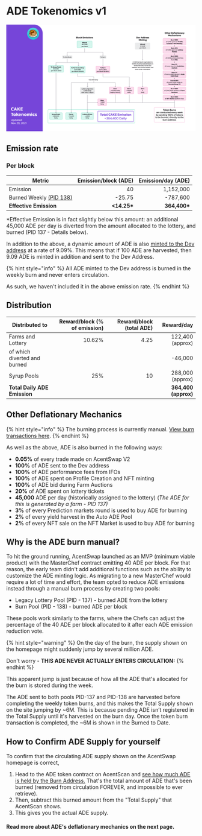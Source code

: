 # ADE Tokenomics v1

![](../../.gitbook/assets/en-1129.png)

## **Emission rate** <a href="#emission-rate" id="emission-rate"></a>

### **Per block**

| **Metric**                                                                   | **Emission/block (ADE)** | **Emission/day (ADE)** |
| ---------------------------------------------------------------------------- | ------------------------: | ----------------------: |
| Emission                                                                     |                        40 |               1,152,000 |
| Burned Weekly [(PID 138)](cake-tokenomics-v1.md#why-is-the-cake-burn-manual) |                    -25.75 |                -787,600 |
| **Effective Emission**                                                       |              **<14.25\*** |           **364,400\*** |

\*Effective Emission is in fact slightly below this amount: an additional 45,000 ADE per day is diverted from the amount allocated to the lottery, and burned (PID 137 - Details below).

In addition to the above, a dynamic amount of ADE is also [minted to the Dev address](https://bscscan.com/address/0xceba60280fb0ecd9a5a26a1552b90944770a4a0e#tokentxns) at a rate of 9.09%. This means that if 100 ADE are harvested, then 9.09 ADE is minted in addition and sent to the Dev Address.

{% hint style="info" %}
All ADE minted to the Dev address is burned in the weekly burn and never enters circulation.&#x20;

As such, we haven't included it in the above emission rate.
{% endhint %}

## Distribution <a href="#distribution" id="distribution"></a>

| Distributed to                | Reward/block (% of emission) | Reward/block (total ADE) |           Reward/day |
| ----------------------------- | ---------------------------: | ------------------------: | -------------------: |
| Farms and Lottery             |                       10.62% |                      4.25 |     122,400 (approx) |
| of which diverted and burned  |                              |                           |              -46,000 |
| Syrup Pools                   |                          25% |                        10 |     288,000 (approx) |
| **Total Daily ADE Emission** |                              |                           | **364,400 (approx)** |

## **Other Deflationary Mechanics** <a href="#other-deflationary-mechanics" id="other-deflationary-mechanics"></a>

{% hint style="info" %}
The burning process is currently manual. [View burn transactions here](https://bscscan.com/token/0x0e09fabb73bd3ade0a17ecc321fd13a19e81ce82?a=0x000000000000000000000000000000000000dead).
{% endhint %}

As well as the above, ADE is also burned in the following ways:

* **0.05%** of every trade made on AcentSwap V2
* **100%** of ADE sent to the Dev address
* **100%** of ADE performance fees from IFOs
* **100%** of ADE spent on Profile Creation and NFT minting
* **100%** of ADE bid during Farm Auctions
* **20%** of ADE spent on lottery tickets
* **45,000** ADE per day (historically assigned to the lottery) (_The ADE for this is generated by a farm - PID 137)_
* **3%** of every Prediction markets round is used to buy ADE for burning
* **2%** of every yield harvest in the Auto ADE Pool
* **2%** of every NFT sale on the NFT Market is used to buy ADE for burning

## Why is the ADE burn manual?

To hit the ground running, AcentSwap launched as an MVP (minimum viable product) with the MasterChef contract emitting 40 ADE per block. For that reason, the early team didn't add additional functions such as the ability to customize the ADE minting logic. As migrating to a new MasterChef would require a lot of time and effort, the team opted to reduce ADE emissions instead through a manual burn process by creating two pools:

* Legacy Lottery Pool (PID - 137) - burned ADE from the lottery
* Burn Pool (PID - 138) - burned ADE per block

These pools work similarly to the farms, where the Chefs can adjust the percentage of the 40 ADE per block allocated to it after each ADE emission reduction vote.

{% hint style="warning" %}
On the day of the burn, the supply shown on the homepage might suddenly jump by several million ADE.&#x20;

Don't worry - **THIS ADE NEVER ACTUALLY ENTERS CIRCULATION:**
{% endhint %}

This apparent jump is just because of how all the ADE that's allocated for the burn is stored during the week.&#x20;

The ADE sent to both pools PID-137 and PID-138 are harvested before completing the weekly token burns, and this makes the Total Supply shown on the site jumping by \~6M. This is because pending ADE isn’t registered in the Total Supply until it's harvested on the burn day. Once the token burn transaction is completed, the \~6M is shown in the Burned to Date.&#x20;

## How to Confirm ADE Supply for yourself

To confirm that the circulating ADE supply shown on the AcentSwap homepage is correct,&#x20;

1. Head to the ADE token contract on AcentScan and [see how much ADE is held by the Burn Address.](https://bscscan.com/token/0x0e09fabb73bd3ade0a17ecc321fd13a19e81ce82#balances) That's the total amount of ADE that's been burned (removed from circulation FOREVER, and impossible to ever retrieve).
2. Then, subtract this burned amount from the "Total Supply" that AcentScan shows.
3. This gives you the actual ADE supply.



#### **Read more about ADE's deflationary mechanics on the next page.** <a href="#read-more-about-cakes-deflationary-mechanics-on-the-next-page" id="read-more-about-cakes-deflationary-mechanics-on-the-next-page"></a>
